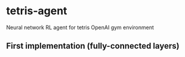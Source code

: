 # tetris-agent
Neural network RL agent for tetris OpenAI gym environment

## First implementation (fully-connected layers)